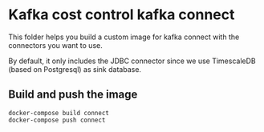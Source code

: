 # Kafka cost control kafka connect

This folder helps you build a custom image for kafka connect with the connectors you want to use.

By default, it only includes the JDBC connector since we use TimescaleDB (based on Postgresql) as sink database.

## Build and push the image

```shell
docker-compose build connect
docker-compose push connect
```
